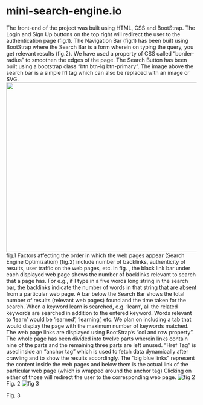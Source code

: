 # mini-search-engine.io
The front-end of the project was built using HTML, CSS and BootStrap. The Login and Sign
Up buttons on the top right will redirect the user to the authentication page (fig.1). The
Navigation Bar (fig.1) has been built using BootStrap where the Search Bar is a form
wherein on typing the query, you get relevant results (fig.2). We have used a property of
CSS called “border-radius” to smoothen the edges of the page. The Search Button has
been built using a bootstrap class “btn btn-lg btn-primary”. The image above the search bar
is a simple h1 tag which can also be replaced with an image or SVG.
<img src="https://user-images.githubusercontent.com/64315915/81163689-c4601700-8fac-11ea-9580-0243f5de7132.png" width="800" height="450">
 fig.1
Factors affecting the order in which the web pages appear (Search Engine Optimization)
(fig.2) include number of backlinks, authenticity of results, user traffic on the web pages, etc.
In fig. , the black link bar under each displayed web page shows the number of backlinks
relevant to search that a page has. For e.g., if I type in a five words long string in the search
bar, the backlinks indicate the number of words in that string that are absent from a
particular web page. A bar below the Search Bar shows the total number of results (relevant
web pages) found and the time taken for the search. When a keyword learn is searched, e.g.
‘learn’, all the related keywords are searched in addition to the entered keyword. Words
relevant to ‘learn’ would be ‘learned’, ‘learning’, etc. We plan on including a tab that would
display the page with the maximum number of keywords matched. The web page links are
displayed using BootStrap’s “col and row property”. The whole page has been divided into
twelve parts wherein links contain nine of the parts and the remaining three parts are left
unused. “Href Tag” is used inside an “anchor tag” which is used to fetch data dynamically
after crawling and to show the results accordingly. The “big blue links” represent the content
inside the web pages and below them is the actual link of the particular web page (which is
wrapped around the anchor tag) Clicking on either of those will redirect the user to the
corresponding web page.
![fig 2](https://user-images.githubusercontent.com/64315915/81164263-b8c12000-8fad-11ea-83e7-4c4bdb86cded.png)
Fig. 2
![fig 3](https://user-images.githubusercontent.com/64315915/81164329-cd051d00-8fad-11ea-8fc3-f1e4ef99ac70.png)

Fig. 3
